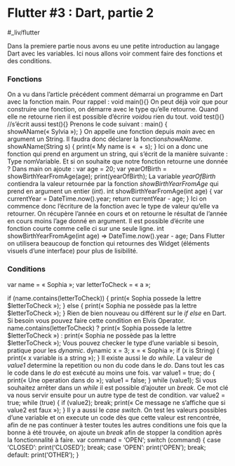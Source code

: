 # **Flutter #3 : Dart, partie 2**
#_liv/flutter

Dans la premiere partie nous avons eu une petite introduction au langage Dart avec les variables. Ici nous allons voir comment faire des fonctions et des conditions.
### Fonctions
On a vu dans l’article précédent comment démarrai un programme en Dart avec la fonction main. Pour rappel : 
void main(){}
On peut déjà voir que pour construire une fonction, on démarre avec le type qu’elle retourne. Quand elle ne retourne rien il est possible d’écrire *void*ou rien du tout.
void test(){}
//s’écrit aussi
test(){}
Prenons le code suivant :
main() {
  showAName(« Sylvia »);
}
On appelle une fonction depuis *main* avec en argument un String.
Il faudra donc déclarer la fonction*showAName*.
showAName(String s) {
  print(« My name is «  + s);
}
Ici on a donc une fonction qui prend en argument un string, qui s’écrit de la manière suivante : Type nomVariable.
Et si on souhaite que notre fonction retourne une donnée ? 
Dans main on ajoute :
var age = 20;
var yearOfBirth = showBirthYearFromAge(age);
print(yearOfBirth);
La variable *yearOfBirth* contiendra la valeur retournée par la fonction *showBirthYearFromAge* qui prend en argument un entier (*int*).
int showBirthYearFromAge(int age) {
  var currentYear = DateTime.now().year;
  return currentYear - age;
}
Ici on commence donc l’écriture de la fonction avec le type de valeur qu’elle va retourner. On récupère l’année en cours et on retourne le résultat de l’année en cours moins l’age donné en argument.
Il est possible d’écrite une fonction courte comme celle ci sur une seule ligne.
int showBirthYearFromAge(int age) => DateTime.now().year - age;
Dans Flutter on utilisera beaucoup de fonction qui retournes des Widget (éléments visuels d’une interface) pour plus de lisibilité. 
### Conditions
var name = « Sophia »;
var letterToCheck = « a »;

if (name.contains(letterToCheck)) {
  print(« Sophia possede la lettre $letterToCheck »);
} else {
  print(« Sophia ne possède pas la lettre $letterToCheck »);
}
Rien de bien nouveau ou différent sur le *if else* en Dart.
Si besoin vous pouvez faire cette condition en Elvis Operator.
name.contains(letterToCheck)
    ? print(« Sophia possede la lettre $letterToCheck »)
    : print(« Sophia ne possède pas la lettre $letterToCheck »);
Vous pouvez checker le type d’une variable si besoin, pratique pour les *dynamic*.
dynamic x = 3;
x = « Sophia »;
if (x is String) {
  print(« x variable is a string »);
}
Il existe aussi le *do while*. La valeur de *value1* determine la repetition ou non du code dans le *do*. Dans tout les cas le code dans le *do* est exécuté au moins une fois.
var value1 = true;
do {
  print(« Une operation dans do »);
  value1 = false;
} while (value1);
Si vous souhaitez arrêter dans un *while* il est possible d’ajouter un *break*. Ce mot clé va nous servir ensuite pour un autre type de test de condition.
var value2 = true;
while (true) {
  if (value2); 
  break;
  print(« Ce message ne s’affiche que si value2 est faux »);
}
Il y a aussi le *case switch*. On test les valeurs possibles d’une variable et on execute un code dès que cette valeur est rencontrée, afin de ne pas continuer à tester toutes les autres conditions une fois que la bonne à été trouvée, on ajoute un *break* afin de stopper la condition après la fonctionnalité à faire.
var command = ‘OPEN’;
switch (command) {
  case ‘CLOSED’:
    print(‘CLOSED’);
    break;
  case ‘OPEN’:
    print(‘OPEN’);
    break;
  default:
    print(‘OTHER’);
}
